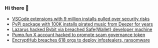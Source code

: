 ### Hi there 👋

<!--START_SECTION:feed-->
* [VSCode extensions with 9 million installs pulled over security risks](https://www.bleepingcomputer.com/news/security/vscode-extensions-with-9-million-installs-pulled-over-security-risks/)
* [PyPi package with 100K installs pirated music from Deezer for years](https://www.bleepingcomputer.com/news/security/pypi-package-with-100k-installs-pirated-music-from-deezer-for-years/)
* [Lazarus hacked Bybit via breached Safe{Wallet} developer machine](https://www.bleepingcomputer.com/news/security/lazarus-hacked-bybit-via-breached-safe-wallet-developer-machine/)
* [Pump.fun X account hacked to promote scam governance token](https://www.bleepingcomputer.com/news/security/pumpfun-x-account-hacked-to-promote-scam-governance-token/)
* [EncryptHub breaches 618 orgs to deploy infostealers, ransomware](https://www.bleepingcomputer.com/news/security/encrypthub-breaches-618-orgs-to-deploy-infostealers-ransomware/)
<!--END_SECTION:feed-->

<!--
**frankenk/frankenk** is a ✨ _special_ ✨ repository because its `README.md` (this file) appears on your GitHub profile.

Here are some ideas to get you started:

- 🔭 I’m currently working on ...
- 🌱 I’m currently learning ...
- 👯 I’m looking to collaborate on ...
- 🤔 I’m looking for help with ...
- 💬 Ask me about ...
- 📫 How to reach me: ...
- 😄 Pronouns: ...
- ⚡ Fun fact: ...
-->




